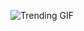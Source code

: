
<!-- GIF_SECTION -->
![Trending GIF](https://media1.giphy.com/media/v1.Y2lkPThiYjIxNzcydmp1M2RycmxhZGIzZDJvbGh5anp3N21temRzMnB5Zmoyb2Npcjl4byZlcD12MV9naWZzX3NlYXJjaCZjdD1n/V4NSR1NG2p0KeJJyr5/giphy.gif)
<!-- END_GIF_SECTION -->
